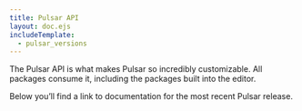 ```yaml
---
title: Pulsar API
layout: doc.ejs
includeTemplate:
  - pulsar_versions
---
```


The Pulsar API is what makes Pulsar so incredibly customizable. All packages consume it, including the packages built into the editor.

Below you’ll find a link to documentation for the most recent Pulsar release. <!-- TODO: as well as links to documentation for previous releases. -->
